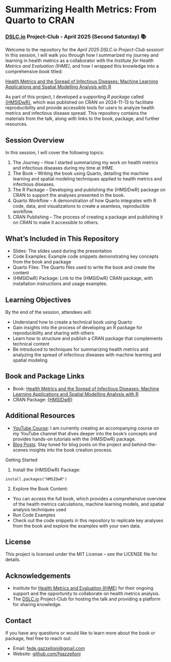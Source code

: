 # Summarizing Health Metrics: From Quarto to CRAN

### [DSLC.io](https://federicagazzelloni.com/content/proj/) Project-Club - April 2025 (Second Saturday) 📚

Welcome to the repository for the *April 2025 DSLC.io Project-Club session*! In this session, I will walk you through how I summarized my journey and learning in health metrics as a collaborator with the *Institute for Health Metrics and Evaluation (IHME)*, and how I wrapped this knowledge into a comprehensive *book* titled:

[Health Metrics and the Spread of Infectious Diseases: Machine Learning Applications and Spatial Modelling Analysis with R](https://bookdown.org/fede_gazzelloni/hmsidR/)

As part of this project, I developed a supporting *R package* called [{HMSIDwR}](https://cran.r-project.org/web/packages/hmsidwR/index.html), which was published on CRAN on 2024-11-13 to facilitate reproducibility and provide accessible tools for users to analyze health metrics and infectious disease spread. This repository contains the materials from the talk, along with links to the book, package, and further resources.

## Session Overview

In this session, I will cover the following topics:

1.	The Journey – How I started summarizing my work on health metrics and infectious diseases during my time at IHME.
2.	The Book – Writing the book using Quarto, detailing the machine learning and spatial modeling techniques applied to health metrics and infectious diseases.
3.	The R Package – Developing and publishing the {HMSIDwR} package on CRAN to support the analyses presented in the book.
4.	Quarto Workflow – A demonstration of how Quarto integrates with R code, data, and visualizations to create a seamless, reproducible workflow.
5.	CRAN Publishing – The process of creating a package and publishing it on CRAN to make it accessible to others.

## What’s Included in This Repository

- Slides: The slides used during the presentation
- Code Examples: Example code snippets demonstrating key concepts from the book and package
- Quarto Files: The Quarto files used to write the book and create the content
- {HMSIDwR} Package: Link to the {HMSIDwR} CRAN package, with installation instructions and usage examples.

## Learning Objectives

By the end of the session, attendees will:

- Understand how to create a technical book using Quarto
- Gain insights into the process of developing an R package for reproducibility and sharing with others
- Learn how to structure and publish a CRAN package that complements technical content
- Be introduced to techniques for summarizing health metrics and analyzing the spread of infectious diseases with machine learning and spatial modeling

## Book and Package Links

- Book: [Health Metrics and the Spread of Infectious Diseases: Machine Learning Applications and Spatial Modelling Analysis with R](https://bookdown.org/fede_gazzelloni/hmsidR/)
- CRAN Package: [{HMSIDwR}](https://cran.r-project.org/web/packages/hmsidwR/index.html)

## Additional Resources

- [YouTube Course](https://www.youtube.com/watch?v=OdD9F8aIZA4): I am currently creating an accompanying course on my YouTube channel that dives deeper into the book’s concepts and provides hands-on tutorials with the {HMSIDwR} package.
- [Blog Posts](https://federicagazzelloni.com/content/proj/): Stay tuned for blog posts on the project and behind-the-scenes insights into the book creation process.

Getting Started

1. Install the {HMSIDwR} Package:

`install.packages("HMSIDwR")`

2. Explore the Book Content:
   
- You can access the full book, which provides a comprehensive overview of the health metrics calculations, machine learning models, and spatial analysis techniques used
- Run Code Examples
- Check out the code snippets in this repository to replicate key analyses from the book and explore the examples with your own data.

## License

This project is licensed under the MIT License – see the LICENSE file for details.

## Acknowledgements

- Institute for [Health Metrics and Evaluation (IHME)](https://www.healthdata.org/) for their ongoing support and the opportunity to collaborate on health metrics analysis.
- The [DSLC.io](https://dslc.io/) Project-Club for hosting the talk and providing a platform for sharing knowledge.

## Contact

If you have any questions or would like to learn more about the book or package, feel free to reach out:

- Email: <fede.gazzelloni@gmail.com>
- Website: [github.com/fgazzelloni](https://federicagazzelloni.com/)
